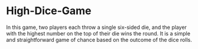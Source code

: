 # High-Dice-Game
In this game, two players each throw a single six-sided die, and the player with the highest number on the top of their die wins the round. It is a simple and straightforward game of chance based on the outcome of the dice rolls.
